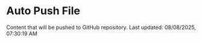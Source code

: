 # Auto Push File

Content that will be pushed to GitHub repository.
Last updated: 08/08/2025, 07:30:19 AM